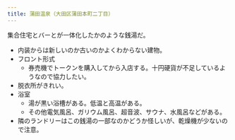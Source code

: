 ```yaml
---
title: 蒲田温泉（大田区蒲田本町二丁目）
---
```


集合住宅とバーとが一体化したかのような銭湯だ。

* 内装からは新しいのか古いのかよくわからない建物。
* フロント形式
  * 券売機でトークンを購入してから入店する。十円硬貨が不足しているようなので協力したい。
* 脱衣所がきれい。
* 浴室
  * 湯が黒い浴槽がある。低温と高温がある。
  * その他電気風呂、ガリウム風呂、超音波、サウナ、水風呂などがある。
* 隣のランドリーはこの銭湯の一部なのかどうか怪しいが、乾燥機が少ないので注意。
